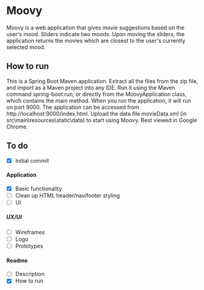# Moovy
Moovy is a web application that gives movie suggestions based on the user's mood. Sliders indicate two moods.
Upon moving the sliders, the application returns the movies which are closest to the user's currently selected mood.

## How to run
This is a Spring Boot Maven application. Extract all the files from the zip file, and import as a Maven project into any IDE.
Run it using the Maven command spring-boot:run, or directly from the MoovyApplication class, which contains the main method.
When you run the application, it will run on port 9000. The application can be accessed from http://localhost:9000/index.html.
Upload the data file movieData.xml (in src\main\resources\static\data) to start using Moovy.
Best viewed in Google Chrome.

## To do
- [x] Initial commit
#### Application
- [x] Basic functionality
- [ ] Clean up HTML header/nav/footer styling
- [ ] UI
##### UX/UI
- [ ] Wireframes
- [ ] Logo
- [ ] Prototypes
#### Readme
- [ ] Description
- [x] How to run